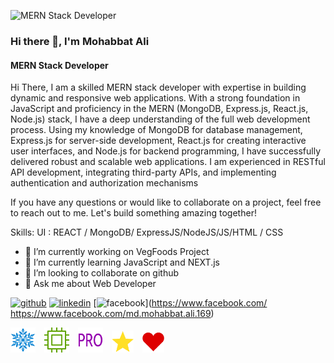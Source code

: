 ![MERN Stack Developer](https://i.ibb.co/wpmrQ49/MErn-stack-developer.jpg)
### Hi there 👋, I'm Mohabbat Ali
#### MERN Stack Developer

Hi There, 
I am a skilled MERN stack developer with expertise in building dynamic and responsive web applications. With a strong foundation in JavaScript and proficiency in the MERN (MongoDB, Express.js, React.js, Node.js) stack, I have a deep understanding of the full web development process.
Using my knowledge of MongoDB for database management, Express.js for server-side development, React.js for creating interactive user interfaces, and Node.js for backend programming, I have successfully delivered robust and scalable web applications. I am experienced in RESTful API development, integrating third-party APIs, and implementing authentication and authorization mechanisms

If you have any questions or would like to collaborate on a project, feel free to reach out to me. Let's build something amazing together!

Skills:  UI : REACT / MongoDB/ ExpressJS/NodeJS/JS/HTML / CSS

- 🔭 I’m currently working on VegFoods Project 
- 🌱 I’m currently learning  JavaScript  and NEXT.js 
- 👯 I’m looking to collaborate on github 
- 💬 Ask me about Web Developer 


[<img src='https://cdn.jsdelivr.net/npm/simple-icons@3.0.1/icons/github.svg' alt='github' height='40'>](https://github.com/https://github.com/mdali017)  [<img src='https://cdn.jsdelivr.net/npm/simple-icons@3.0.1/icons/linkedin.svg' alt='linkedin' height='40'>](https://www.linkedin.com/in/https://www.linkedin.com/in/md-mohabbat-ali-052b31237//)  [<img src='https://cdn.jsdelivr.net/npm/simple-icons@3.0.1/icons/facebook.svg' alt='facebook' height='40'>](https://www.facebook.com/ https://www.facebook.com/md.mohabbat.ali.169)  

<a href='https://archiveprogram.github.com/'><img src='https://raw.githubusercontent.com/acervenky/animated-github-badges/master/assets/acbadge.gif' width='40' height='40'></a> <a href='https://docs.github.com/en/developers'><img src='https://raw.githubusercontent.com/acervenky/animated-github-badges/master/assets/devbadge.gif' width='40' height='40'></a> <a href='https://github.com/pricing'><img src='https://raw.githubusercontent.com/acervenky/animated-github-badges/master/assets/pro.gif' width='40' height='40'></a> <a href='https://stars.github.com/'><img src='https://raw.githubusercontent.com/acervenky/animated-github-badges/master/assets/starbadge.gif' width='35' height='35'></a> <a href='https://docs.github.com/en/github/supporting-the-open-source-community-with-github-sponsors'><img src='https://raw.githubusercontent.com/acervenky/animated-github-badges/master/assets/sponsorbadge.gif' width='35' height='35'></a> 

